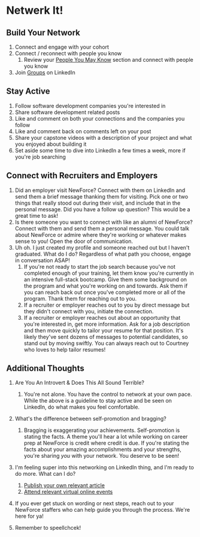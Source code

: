 # Netwerk It! 

## Build Your Network

1. Connect and engage with your cohort
2. Connect / reconnect with people you know
   1. Review your [People You May Know](https://www.linkedin.com/help/linkedin/answer/29/-people-you-may-know-feature-overview?lang=en) section and connect with people you know
3. Join [Groups](https://www.linkedin.com/help/linkedin/answer/186) on LinkedIn 

## Stay Active 

1. Follow software development companies you're interested in
2. Share software development related posts
3. Like and comment on both your connections and the companies you follow
4. Like and comment back on comments left on your post 
5. Share your capstone videos with a description of your project and what you enjoyed about building it
6. Set aside some time to dive into LinkedIn a few times a week, more if you're job searching 

## Connect with Recruiters and Employers 

1. Did an employer visit NewForce? Connect with them on LinkedIn and send them a brief message thanking them for visiting. Pick one or two things that really stood out during their visit, and include that in the personal message. Did you have a follow up question? This would be a great time to ask! 
2. Is there someone you want to connect with like an alumni of NewForce? Connect with them and send them a personal message. You could talk about NewForce or admire where they're working or whatever makes sense to you! Open the door of communication. 
3. Uh oh. I just created my profile and someone reached out but I haven't graduated. What do I do? Regardless of what path you choose, engage in conversation ASAP! 
   1. If you're not ready to start the job search because you've not completed enough of your training, let them know you're currently in an intensive full-stack bootcamp. Give them some background on the program and what you're working on and towards. Ask them if you can reach back out once you've completed more or all of the program. Thank them for reaching out to you. 
   2. If a recruiter or employer reaches out to you by direct message but they didn't connect with you, initiate the connection. 
   3. If a recruiter or employer reaches out about an opportunity that you're interested in, get more information. Ask for a job description and then move quickly to tailor your resume for that position. It's likely they've sent dozens of messages to potential candidates, so stand out by moving swiftly. You can always reach out to Courtney who loves to help tailor resumes! 

## Additional Thoughts

1. Are You An Introvert & Does This All Sound Terrible? 
   1. You're not alone. You have the control to network at your own pace. While the above is a guideline to stay active and be seen on LinkedIn, do what makes you feel comfortable. 
2. What's the difference between self-promotion and bragging?
   1. Bragging is exaggerating your achievements. Self-promotion is stating the facts. A theme you'll hear a lot while working on career prep at NewForce is credit where credit is due. If you're stating the facts about your amazing accomplishments and your strengths, you're sharing *you* with your network. You deserve to be seen! 
3. I'm feeling super into this networking on LinkedIn thing, and I'm ready to do more. What can I do?

   1. [Publish your own relevant article](https://www.linkedin.com/help/linkedin/answer/47537/tips-for-writing-articles-on-linkedin?lang=en) 
   2. [Attend relevant virtual online events](https://www.linkedin.com/help/linkedin/answer/123814/find-events-on-linkedin?lang=en) 
4. If you ever get stuck on wording or next steps, reach out to your NewForce staffers who can help guide you through the process. We're here for ya! 
5. Remember to speellchcek! 

